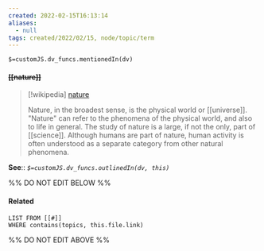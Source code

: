 ```yaml
---
created: 2022-02-15T16:13:14 
aliases:
  - null
tags: created/2022/02/15, node/topic/term
---
```

`$=customJS.dv_funcs.mentionedIn(dv)`

#### <s class="topic-title">[[nature]]</s>

> [!wikipedia] [nature](https://en.wikipedia.org/wiki/Nature)
> 
> Nature, in the broadest sense, is the physical world or [[universe]]. "Nature" can refer to the phenomena of the physical world, and also to life in general. The study of nature is a large, if not the only, part of [[science]]. Although humans are part of nature, human activity is often understood as a separate category from other natural phenomena.


**See**::
*`$=customJS.dv_funcs.outlinedIn(dv, this)`*

%% DO NOT EDIT BELOW %%

#### Related 

```dataview
LIST FROM [[#]]
WHERE contains(topics, this.file.link)
```
%% DO NOT EDIT ABOVE %%
